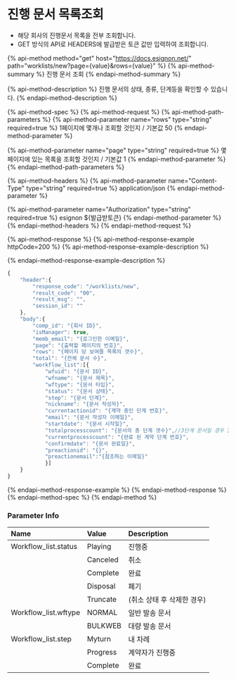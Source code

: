 # 진행 문서 목록조회

* 해당 회사의 진행문서 목록을 전부 조회합니다. 
* GET 방식의 API로 HEADERS에 발급받은 토큰 값만 입력하여 조회합니다.

{% api-method method="get" host="https://docs.esignon.net/" path="worklists/new?page={value}&rows={value}" %}
{% api-method-summary %}
진행 문서 조회
{% endapi-method-summary %}

{% api-method-description %}
진행 문서의 상태, 종류, 단계등을 확인할 수 있습니다.
{% endapi-method-description %}

{% api-method-spec %}
{% api-method-request %}
{% api-method-path-parameters %}
{% api-method-parameter name="rows" type="string" required=true %}
1페이지에 몇개나 조회할 것인지 / 기본값 50
{% endapi-method-parameter %}

{% api-method-parameter name="page" type="string" required=true %}
몇페이지에 있는 목록을 조회할 것인지 / 기본값 1
{% endapi-method-parameter %}
{% endapi-method-path-parameters %}

{% api-method-headers %}
{% api-method-parameter name="Content-Type" type="string" required=true %}
application/json
{% endapi-method-parameter %}

{% api-method-parameter name="Authorization" type="string" required=true %}
esignon ${발급받토큰}
{% endapi-method-parameter %}
{% endapi-method-headers %}
{% endapi-method-request %}

{% api-method-response %}
{% api-method-response-example httpCode=200 %}
{% api-method-response-example-description %}

{% endapi-method-response-example-description %}

```javascript
{
	"header":{
		"response_code": "/worklists/new",
		"result_code": "00",
		"result_msg": "",
		"session_id": ""
	},
	"body":{
		"comp_id": "{회사 ID}",
		"isManager": true,
		"memb_email": "{로그인한 이메일}",
		"page": "{출력할 페이지의 번호}",
		"rows": "{페이지 당 보여줄 목록의 갯수}",
		"total": "{전체 문서 수}",
		"workflow_list":[{
			"wfuid": "{문서 ID}",
			"wfname": "{문서 제목}",
			"wftype": "{문서 타입}",
			"status": "{문서 상태}",
			"step": "{문서 단계}",
			"nickname": "{문서 작성자}",
			"currentactionid": "{계약 중인 단계 번호}",
			"email": "{문서 작성자 이메일}",
			"startdate": "{문서 시작일}",
			"totalprocesscount": "{문서의 총 단계 갯수}",//3단계 문서일 경우 3
			"currentprocesscount": "{완료 된 계약 단계 번호}",
			"confirmdate": "{문서 완료일}",
			"preactionid": "{}",
			"preactionemail":"{참조하는 이메일}"
			}]
	}
}

```
{% endapi-method-response-example %}
{% endapi-method-response %}
{% endapi-method-spec %}
{% endapi-method %}

### Parameter Info

| **Name**                         | **Value**                                                 | **Description** |
| :--- | :--- | :--- |
| Workflow\_list.status | Playing | 진행중 |
|  | Canceled | 취소 |
|  | Complete | 완료 |
|  | Disposal | 폐기 |
|  | Truncate | \(취소 상태 후 삭제한 경우\) |
| Workflow\_list.wftype | NORMAL | 일반 발송 문서 |
|  | BULKWEB | 대량 발송 문서 |
| Workflow\_list.step | Myturn | 내 차례 |
|  | Progress | 계약자가 진행중 |
|  | Complete | 완료 |

